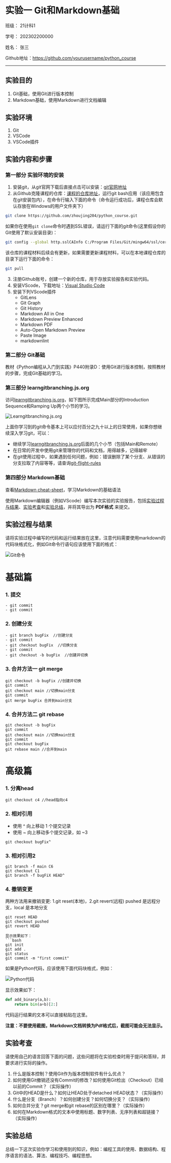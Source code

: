 # 实验一 Git和Markdown基础

班级： 21计科1

学号： 202302200000

姓名： 张三

Github地址：<https://github.com/yourusername/python_course>

---

## 实验目的

1. Git基础，使用Git进行版本控制
2. Markdown基础，使用Markdown进行文档编辑

## 实验环境

1. Git
2. VSCode
3. VSCode插件

## 实验内容和步骤

### 第一部分 实验环境的安装

1. 安装git，从git官网下载后直接点击可以安装：[git官网地址](https://git-scm.com/)
2. 从Github克隆课程的仓库：[课程的仓库地址](https://github.com/zhoujing204/python_course)，运行git bash应用（该应用包含在git安装包内），在命令行输入下面的命令（命令运行成功后，课程仓库会默认存放在Windows的用户文件夹下）

```bash
git clone https://github.com/zhoujing204/python_course.git
```

如果你在使用`git clone`命令时遇到SSL错误，请运行下面的git命令(这里假设你的Git使用了默认安装目录)：

```bash
git config --global http.sslCAInfo C:/Program Files/Git/mingw64/ssl/certs/ca-bundle.crt
```

该仓库的课程材料后续会有更新，如果需要更新课程材料，可以在本地课程仓库的目录下运行下面的命令：

```bash
git pull
```

3. 注册Github账号，创建一个新的仓库，用于存放实验报告和实验代码。
4. 安装VScode，下载地址：[Visual Studio Code](https://code.visualstudio.com/)
5. 安装下列VScode插件
   - GitLens
   - Git Graph
   - Git History
   - Markdown All in One
   - Markdown Preview Enhanced
   - Markdown PDF
   - Auto-Open Markdown Preview
   - Paste Image
   - markdownlint

### 第二部分 Git基础

教材《Python编程从入门到实践》P440附录D：使用Git进行版本控制，按照教材的步骤，完成Git基础的学习。

### 第三部分 learngitbranching.js.org

访问[learngitbranching.js.org](https://learngitbranching.js.org)，如下图所示完成Main部分的Introduction Sequence和Ramping Up两个小节的学习。

![Learngitbranching.js.org](/Experiments/img/2023-07-28-21-07-40.png)

上面你学习到的git命令基本上可以应付百分之九十以上的日常使用，如果你想继续深入学习git，可以：

- 继续学习[learngitbranching.js.org](https://learngitbranching.js.org)后面的几个小节（包括Main和Remote）
- 在日常的开发中使用git来管理你的代码和文档，用得越多，记得越牢
- 在git使用过程中，如果遇到任何问题，例如：错误删除了某个分支、从错误的分支拉取了内容等等，请查询[git-flight-rules](https://github.com/k88hudson/git-flight-rules)

### 第四部分 Markdown基础

查看[Markdown cheat-sheet](http://www.markdownguide.org/cheat-sheet)，学习Markdown的基础语法

使用Markdown编辑器（例如VScode）编写本次实验的实验报告，包括[实验过程与结果](#实验过程与结果)、[实验考查](#实验考查)和[实验总结](#实验总结)，并将其导出为 **PDF格式** 来提交。

## 实验过程与结果

请将实验过程中编写的代码和运行结果放在这里，注意代码需要使用markdown的代码块格式化，例如Git命令行语句应该使用下面的格式：

![Git命令](/Experiments/img/2023-07-26-22-48.png)
# 基础篇
### 1. 提交
```
- git commit
- git commit
```
### 2. 创建分支 
```
- git branch bugFix  //创建分支
- git commit
- git checkout bugFix  //切换分支
- git commit
- git checkout -b bugFix  //创建并切换
```
### 3. 合并方法一 git merge
```
git checkout -b bugFix //创建并切换
git commit
git checkout main //切换main分支
git commit
git merge bugFix 合并到main分支
```
### 4. 合并方法二 git rebase
```
git checkout -b bugFix
git commit
git checkout main //切换main分支
git commit
git checkout bugFix 
git rebase main //合并到main
```
# 高级篇
### 1. 分离head
```
git checkout c4 //head指向c4
```
### 2. 相对引用
- 使用 ^ 向上移动 1 个提交记录
- 使用 ~<num> 向上移动多个提交记录，如 ~3
```
git checkout bugFix^
```
### 3. 相对引用2
```
git branch -f main C6
git checkout C1
git branch -f bugFiX HEAD^
```
### 4. 撤销变更 
两种方法用来撤销变更:
1.git reset(本地)，2.git revert(远程)
pushed 是远程分支，local 是本地分支 
```
git reset HEAD
git checkout pushed
git revert HEAD
```
```
显示效果如下：
```bash
git init
git add .
git status
git commit -m "first commit"
```

如果是Python代码，应该使用下面代码块格式，例如：

![Python代码](/Experiments/img/2023-07-26-22-52-20.png)

显示效果如下：

```python
def add_binary(a,b):
    return bin(a+b)[2:]
```

代码运行结果的文本可以直接粘贴在这里。

**注意：不要使用截图，Markdown文档转换为Pdf格式后，截图可能会无法显示。**

## 实验考查

请使用自己的语言回答下面的问题，这些问题将在实验检查时用于提问和答辩，并要求进行实际的操作。

1. 什么是版本控制？使用Git作为版本控制软件有什么优点？
2. 如何使用Git撤销还没有Commit的修改？如何使用Git检出（Checkout）已经以前的Commit？（实际操作）
3. Git中的HEAD是什么？如何让HEAD处于detached HEAD状态？（实际操作）
4. 什么是分支（Branch）？如何创建分支？如何切换分支？（实际操作）
5. 如何合并分支？git merge和git rebase的区别在哪里？（实际操作）
6. 如何在Markdown格式的文本中使用标题、数字列表、无序列表和超链接？（实际操作）

## 实验总结

总结一下这次实验你学习和使用到的知识，例如：编程工具的使用、数据结构、程序语言的语法、算法、编程技巧、编程思想。
